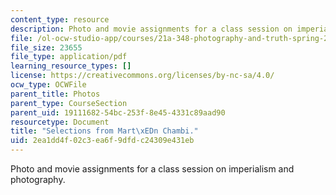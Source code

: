 ```yaml
---
content_type: resource
description: Photo and movie assignments for a class session on imperialism and photography.
file: /ol-ocw-studio-app/courses/21a-348-photography-and-truth-spring-2008/2ea1dd4f02c3ea6f9dfdc24309e431eb_MIT21A_348S08_chambi.pdf
file_size: 23655
file_type: application/pdf
learning_resource_types: []
license: https://creativecommons.org/licenses/by-nc-sa/4.0/
ocw_type: OCWFile
parent_title: Photos
parent_type: CourseSection
parent_uid: 19111682-54bc-253f-8e45-4331c89aad90
resourcetype: Document
title: "Selections from Mart\xEDn Chambi."
uid: 2ea1dd4f-02c3-ea6f-9dfd-c24309e431eb
---
```

Photo and movie assignments for a class session on imperialism and photography.